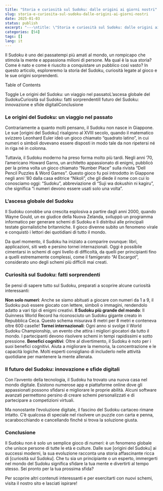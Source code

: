 ```yaml
---
title: "Storia e curiosità sul Sudoku: dalle origini ai giorni nostri"
slug: storia-e-curiosita-sul-sudoku-dalle-origini-ai-giorni-nostri
date: 2025-01-03
status: publish
excerpt: "---\ntitle: \"Storia e curiosità sul Sudoku: dalle origini ai giorni nostri\"\nslug: storia-e-curiosita-sul-sudoku-dalle-origini-ai-giorni-nostri\ndate: 2025-01-03\ns"
categories: [54]
tags: []
lang: it
---
```


Il Sudoku è uno dei passatempi più amati al mondo, un rompicapo che stimola la mente e appassiona milioni di persone. Ma qual è la sua storia? Come è nato e come è riuscito a conquistare un pubblico così vasto? In questo articolo, esploreremo la storia del Sudoku, curiosità legate al gioco e le sue origini sorprendenti.







Table of Contents


Toggle
Le origini del Sudoku: un viaggio nel passatoL&#8217;ascesa globale del SudokuCuriosità sul Sudoku: fatti sorprendentiIl futuro del Sudoku: innovazione e sfide digitaliConclusione
### Le origini del Sudoku: un viaggio nel passato

Contrariamente a quanto molti pensano, il Sudoku non nasce in Giappone. Le sue [origini del Sudoku] risalgono al XVIII secolo, quando il matematico svizzero Leonhard Euler ideò un gioco chiamato &#8220;quadrato latino&#8221;, in cui numeri o simboli dovevano essere disposti in modo tale da non ripetersi né in riga né in colonna.


Tuttavia, il Sudoku moderno ha preso forma molto più tardi. Negli anni &#8217;70, l&#8217;americano Howard Garns, un architetto appassionato di enigmi, pubblicò per la prima volta un gioco chiamato &#8220;Number Place&#8221; sulla rivista &#8220;Dell Pencil Puzzles &amp; Word Games&#8221;. Questo gioco fu poi introdotto in Giappone negli anni &#8217;80 dalla casa editrice &#8220;Nikoli&#8221;, che gli diede il nome con cui lo conosciamo oggi: “Sudoku”, abbreviazione di &#8220;Suji wa dokushin ni kagiru&#8221;, che significa &#8220;i numeri devono essere usati solo una volta&#8221;.





### L&#8217;ascesa globale del Sudoku

Il Sudoku conobbe una crescita esplosiva a partire dagli anni 2000, quando Wayne Gould, un ex giudice della Nuova Zelanda, sviluppò un programma informatico per generare schemi di Sudoku e li distribuì alle principali testate giornalistiche britanniche. Il gioco divenne subito un fenomeno virale e conquistò i lettori dei quotidiani di tutto il mondo.


Da quel momento, il Sudoku ha iniziato a comparire ovunque: libri, applicazioni, siti web e persino tornei internazionali. Oggi è possibile cimentarsi in schemi di ogni livello di difficoltà, da quelli per principianti fino a quelli estremamente complessi, come il famigerato “Al Escargot”, considerato uno degli schemi più difficili mai creati.





### Curiosità sul Sudoku: fatti sorprendenti

Se pensi di sapere tutto sul Sudoku, preparati a scoprire alcune curiosità interessanti:



**Non solo numeri**: Anche se siamo abituati a giocare con numeri da 1 a 9, il Sudoku può essere giocato con lettere, simboli o immagini, rendendolo adatto a vari tipi di enigmi creativi.
**Il Sudoku più grande del mondo**: Il Guinness World Record ha riconosciuto un Sudoku gigante creato in Repubblica Ceca. Questo schema misurava 8 metri per 8 metri e conteneva oltre 600 caselle!
**Tornei internazionali**: Ogni anno si svolge il World Sudoku Championship, un evento che attira i migliori giocatori da tutto il mondo. I partecipanti devono risolvere schemi in tempi rapidissimi e sotto pressione.
**Benefici cognitivi**: Oltre al divertimento, il Sudoku è noto per i suoi benefici cognitivi. Aiuta a migliorare la memoria, la concentrazione e le capacità logiche. Molti esperti consigliano di includerlo nelle attività quotidiane per mantenere la mente allenata.




### Il futuro del Sudoku: innovazione e sfide digitali

Con l&#8217;avvento della tecnologia, il Sudoku ha trovato una nuova casa nel mondo digitale. Esistono numerose app e piattaforme online dove gli appassionati possono sfidarsi e migliorare le proprie abilità. Alcuni software avanzati permettono persino di creare schemi personalizzati e di partecipare a competizioni virtuali.


Ma nonostante l&#8217;evoluzione digitale, il fascino del Sudoku cartaceo rimane intatto. C&#8217;è qualcosa di speciale nel risolvere un puzzle con carta e penna, scarabocchiando e cancellando finché si trova la soluzione giusta.





### Conclusione

Il Sudoku non è solo un semplice gioco di numeri: è un fenomeno globale che unisce persone di tutte le età e culture. Dalle sue [origini del Sudoku] ai successi moderni, la sua evoluzione racconta una storia affascinante ricca di [curiosità sul Sudoku]. Che tu sia un principiante o un esperto, immergerti nel mondo del Sudoku significa sfidare la tua mente e divertirti al tempo stesso. Sei pronto per la tua prossima sfida?


Per scoprire altri contenuti interessanti e per esercitarti con nuovi schemi, visita il nostro sito e lasciati ispirare!


